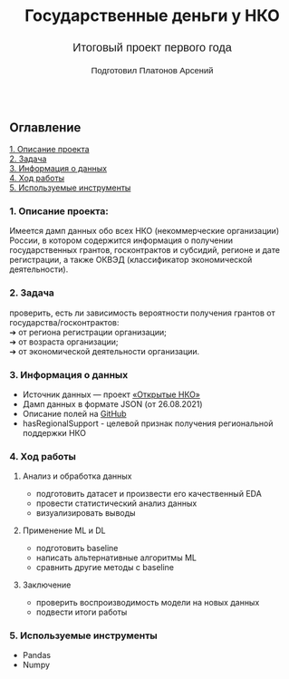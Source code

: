 #  <p align="center">Государственные деньги у НКО</p>
<p style="font-size:20px;">   
<p align="center" style="font-size:20px; font-family:Arial, sans-serif;">Итоговый проект первого года </p>
<p align="center" style="font-size:15px; font-family:Arial, sans-serif;">Подготовил Платонов Арсений 


## <br><br>Оглавление  
[1. Описание проекта](#1-описание-проекта)  
[2. Задача](#2-задача)  
[3. Информация о данных](#3-информация-о-данных)  
[4. Ход работы](#4-ход-работы)  
[5. Используемые инструменты](#5-используемые-инструменты)   

 ### 1. Описание проекта:

Имеется дамп данных обо всех НКО (некоммерческие организации) России, в котором
содержится информация о получении государственных грантов,
госконтрактов и субсидий, регионе и дате регистрации, а также ОКВЭД
(классификатор экономической деятельности).



 ### 2. Задача
проверить, есть ли зависимость вероятности получения
грантов от государства/госконтрактов:  
➔ от региона регистрации организации;  
➔ от возраста организации;  
➔ от экономической деятельности организации.


 ### 3. Информация о данных
- Источник данных — проект [«Открытые НКО»](https://openngo.ru/)
- Дамп данных в формате JSON (от 26.08.2021)
- Описание полей на [GitHub](https://github.com/infoculture/openngo-data-reference/wiki/Характеристики-и-расшифровки-открытых-данных)
- hasRegionalSupport - целевой признак получения региональной поддержки НКО

### 4.  Ход работы  
1. Анализ и обработка данных 
    - подготовить датасет и произвести его качественный EDA
    - провести статистический анализ данных
    - визуализировать выводы
    
2. Применение ML и DL  
    - подготовить baseline
    - написать альтернативные алгоритмы ML
    - сравнить другие методы с baseline
    
3.  Заключение
    - проверить воспроизводимость модели на новых данных
    - подвести итоги работы

### 5. Используемые инструменты

- Pandas
- Numpy
